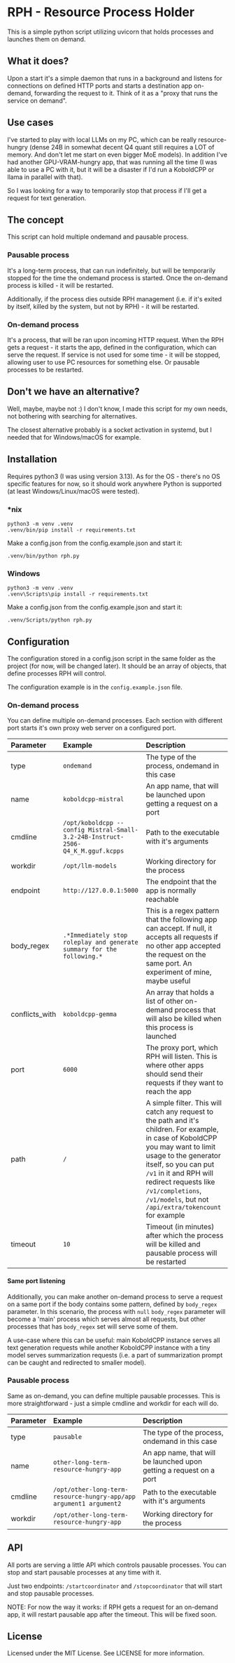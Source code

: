 # RPH - Resource Process Holder

This is a simple python script utilizing uvicorn that holds processes and launches them on demand.

## What it does?

Upon a start it's a simple daemon that runs in a background and listens for connections on defined HTTP ports and
starts a destination app on-demand, forwarding the request to it. Think of it as a
"proxy that runs the service on demand".

## Use cases

I've started to play with local LLMs on my PC, which can be really resource-hungry (dense 24B in somewhat decent Q4
quant still requires a LOT of memory. And don't let me start on even bigger MoE models). In addition I've had another
GPU-VRAM-hungry app, that was running all the time (I was able to use a PC with it, but it will be a disaster if I'd
run a KoboldCPP or llama in parallel with that).

So I was looking for a way to temporarily stop that process if I'll get a request for text generation.

## The concept

This script can hold multiple ondemand and pausable process.

### Pausable process

It's a long-term process, that can run indefinitely, but will be temporarily stopped for the time
the ondemand process is started. Once the on-demand process is killed - it will be restarted.

Additionally, if the process dies outside RPH management (i.e. if it's exited by itself, killed by the system,
but not by RPH) - it will be restarted.

### On-demand process

It's a process, that will be ran upon incoming HTTP request. When the RPH gets a request - it starts the app,
defined in the configuration, which can serve the request. If service is not used for some time - it will be stopped,
allowing user to use PC resources for something else. Or pausable processes to be restarted.

## Don't we have an alternative?

Well, maybe, maybe not :) I don't know, I made this script for my own needs, not bothering with searching
for alternatives.

The closest alternative probably is a socket activation in systemd, but I needed that for Windows/macOS for example.

## Installation

Requires python3 (I was using version 3.13). As for the OS - there's no OS specific features for now, so it should work
anywhere Python is supported (at least Windows/Linux/macOS were tested).

### *nix

    python3 -m venv .venv
    .venv/bin/pip install -r requirements.txt

Make a config.json from the config.example.json and start it:

    .venv/bin/python rph.py

### Windows

    python3 -m venv .venv
    .venv\Scripts\pip install -r requirements.txt

Make a config.json from the config.example.json and start it:

    .venv/Scripts/python rph.py

## Configuration

The configuration stored in a config.json script in the same folder as the project (for now, will be changed later).
It should be an array of objects, that define processes RPH will control.

The configuration example is in the `config.example.json` file.

### On-demand process

You can define multiple on-demand processes. Each section with different port starts it's own proxy web server
on a configured port.

| Parameter      | Example                                                                         | Description                                                                                                                                                                                                                                                                                                    |
|:---------------|:--------------------------------------------------------------------------------|:---------------------------------------------------------------------------------------------------------------------------------------------------------------------------------------------------------------------------------------------------------------------------------------------------------------|
| type           | `ondemand`                                                                      | The type of the process, ondemand in this case                                                                                                                                                                                                                                                                 |
| name           | `koboldcpp-mistral`                                                             | An app name, that will be launched upon getting a request on a port                                                                                                                                                                                                                                            |
| cmdline        | `/opt/koboldcpp --config Mistral-Small-3.2-24B-Instruct-2506-Q4_K_M.gguf.kcpps` | Path to the executable with it's arguments                                                                                                                                                                                                                                                                     |
| workdir        | `/opt/llm-models`                                                               | Working directory for the process                                                                                                                                                                                                                                                                              |
| endpoint       | `http://127.0.0.1:5000`                                                         | The endpoint that the app is normally reachable                                                                                                                                                                                                                                                                |
| body_regex     | `.*Immediately stop roleplay and generate summary for the following.*`          | This is a regex pattern that the following app can accept. If null, it accepts all requests if no other app accepted the request on the same port. An experiment of mine, maybe useful                                                                                                                         |
| conflicts_with | `koboldcpp-gemma`                                                               | An array that holds a list of other on-demand process that will also be killed when this process is launched                                                                                                                                                                                                   |
| port           | `6000`                                                                          | The proxy port, which RPH will listen. This is where other apps should send their requests if they want to reach the app                                                                                                                                                                                       |
| path           | `/`                                                                             | A simple filter. This will catch any request to the path and it's children. For example, in case of KoboldCPP you may want to limit usage to the generator itself, so you can put `/v1` in it and RPH will redirect requests like `/v1/completions`, `/v1/models`, but not `/api/extra/tokencount` for example |
| timeout        | `10`                                                                            | Timeout (in minutes) after which the process will be killed and pausable process will be restarted                                                                                                                                                                                                             |

#### Same port listening

Additionally, you can make another on-demand process to serve a request on a same port if the body contains some
pattern, defined by `body_regex` parameter. In this scenario, the process with `null` `body_regex` parameter
will become a 'main' process which serves almost all requests, but other processes that has `body_regex` set
will serve some of them.

A use-case where this can be useful: main KoboldCPP instance serves all text generation requests while another
KoboldCPP instance with a tiny model serves summarization requests (i.e. a part of summarization prompt can be caught
and redirected to smaller model).

### Pausable process

Same as on-demand, you can define multiple pausable processes. This is more straightforward - just a simple cmdline
and workdir for each will do.

| Parameter      | Example                                                                | Description                                                         |
|:---------------|:-----------------------------------------------------------------------|:--------------------------------------------------------------------|
| type           | `pausable`                                                             | The type of the process, ondemand in this case                      |
| name           | `other-long-term-resource-hungry-app`                                  | An app name, that will be launched upon getting a request on a port |
| cmdline        | `/opt/other-long-term-resource-hungry-app/app argument1 argument2`     | Path to the executable with it's arguments                          |
| workdir        | `/opt/other-long-term-resource-hungry-app`                             | Working directory for the process                                   |

## API

All ports are serving a little API which controls pausable processes. You can stop and start pausable processes at
any time with it.

Just two endpoints: `/startcoordinator` and `/stopcoordinator` that will start and stop pausable processes.

NOTE: For now the way it works: if RPH gets a request for an on-demand app, it will restart pausable app after the
timeout. This will be fixed soon.

## License

Licensed under the MIT License.
See LICENSE for more information.